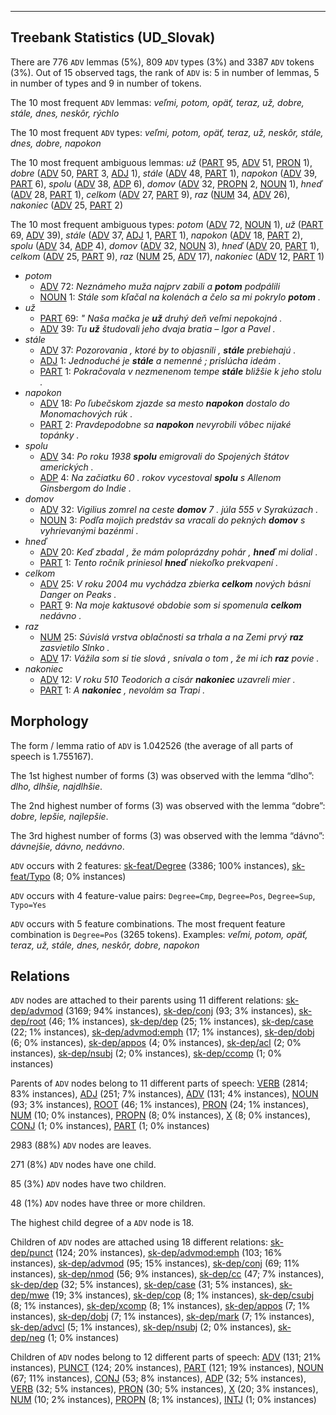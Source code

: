 

--------------------------------------------------------------------------------

## Treebank Statistics (UD_Slovak)

There are 776 `ADV` lemmas (5%), 809 `ADV` types (3%) and 3387 `ADV` tokens (3%).
Out of 15 observed tags, the rank of `ADV` is: 5 in number of lemmas, 5 in number of types and 9 in number of tokens.

The 10 most frequent `ADV` lemmas: <em>veľmi, potom, opäť, teraz, už, dobre, stále, dnes, neskôr, rýchlo</em>

The 10 most frequent `ADV` types:  <em>veľmi, potom, opäť, teraz, už, neskôr, stále, dnes, dobre, napokon</em>

The 10 most frequent ambiguous lemmas: <em>už</em> ([PART]() 95, [ADV]() 51, [PRON]() 1), <em>dobre</em> ([ADV]() 50, [PART]() 3, [ADJ]() 1), <em>stále</em> ([ADV]() 48, [PART]() 1), <em>napokon</em> ([ADV]() 39, [PART]() 6), <em>spolu</em> ([ADV]() 38, [ADP]() 6), <em>domov</em> ([ADV]() 32, [PROPN]() 2, [NOUN]() 1), <em>hneď</em> ([ADV]() 28, [PART]() 1), <em>celkom</em> ([ADV]() 27, [PART]() 9), <em>raz</em> ([NUM]() 34, [ADV]() 26), <em>nakoniec</em> ([ADV]() 25, [PART]() 2)

The 10 most frequent ambiguous types:  <em>potom</em> ([ADV]() 72, [NOUN]() 1), <em>už</em> ([PART]() 69, [ADV]() 39), <em>stále</em> ([ADV]() 37, [ADJ]() 1, [PART]() 1), <em>napokon</em> ([ADV]() 18, [PART]() 2), <em>spolu</em> ([ADV]() 34, [ADP]() 4), <em>domov</em> ([ADV]() 32, [NOUN]() 3), <em>hneď</em> ([ADV]() 20, [PART]() 1), <em>celkom</em> ([ADV]() 25, [PART]() 9), <em>raz</em> ([NUM]() 25, [ADV]() 17), <em>nakoniec</em> ([ADV]() 12, [PART]() 1)


* <em>potom</em>
  * [ADV]() 72: <em>Neznámeho muža najprv zabili a <b>potom</b> podpálili</em>
  * [NOUN]() 1: <em>Stále som kľačal na kolenách a čelo sa mi pokrylo <b>potom</b> .</em>
* <em>už</em>
  * [PART]() 69: <em>" Naša mačka je <b>už</b> druhý deň veľmi nepokojná .</em>
  * [ADV]() 39: <em>Tu <b>už</b> študovali jeho dvaja bratia – Igor a Pavel .</em>
* <em>stále</em>
  * [ADV]() 37: <em>Pozorovania , ktoré by to objasnili , <b>stále</b> prebiehajú .</em>
  * [ADJ]() 1: <em>Jednoduché je <b>stále</b> a nemenné ; prislúcha ideám .</em>
  * [PART]() 1: <em>Pokračovala v nezmenenom tempe <b>stále</b> bližšie k jeho stolu .</em>
* <em>napokon</em>
  * [ADV]() 18: <em>Po ľubečskom zjazde sa mesto <b>napokon</b> dostalo do Monomachových rúk .</em>
  * [PART]() 2: <em>Pravdepodobne sa <b>napokon</b> nevyrobili vôbec nijaké topánky .</em>
* <em>spolu</em>
  * [ADV]() 34: <em>Po roku 1938 <b>spolu</b> emigrovali do Spojených štátov amerických .</em>
  * [ADP]() 4: <em>Na začiatku 60 . rokov vycestoval <b>spolu</b> s Allenom Ginsbergom do Indie .</em>
* <em>domov</em>
  * [ADV]() 32: <em>Vigilius zomrel na ceste <b>domov</b> 7 . júla 555 v Syrakúzach .</em>
  * [NOUN]() 3: <em>Podľa mojich predstáv sa vracali do pekných <b>domov</b> s vyhrievanými bazénmi .</em>
* <em>hneď</em>
  * [ADV]() 20: <em>Keď zbadal , že mám poloprázdny pohár , <b>hneď</b> mi dolial .</em>
  * [PART]() 1: <em>Tento ročník priniesol <b>hneď</b> niekoľko prekvapení .</em>
* <em>celkom</em>
  * [ADV]() 25: <em>V roku 2004 mu vychádza zbierka <b>celkom</b> nových básni Danger on Peaks .</em>
  * [PART]() 9: <em>Na moje kaktusové obdobie som si spomenula <b>celkom</b> nedávno .</em>
* <em>raz</em>
  * [NUM]() 25: <em>Súvislá vrstva oblačnosti sa trhala a na Zemi prvý <b>raz</b> zasvietilo Slnko .</em>
  * [ADV]() 17: <em>Vážila som si tie slová , snívala o tom , že mi ich <b>raz</b> povie .</em>
* <em>nakoniec</em>
  * [ADV]() 12: <em>V roku 510 Teodorich a cisár <b>nakoniec</b> uzavreli mier .</em>
  * [PART]() 1: <em>A <b>nakoniec</b> , nevolám sa Trapi .</em>

## Morphology

The form / lemma ratio of `ADV` is 1.042526 (the average of all parts of speech is 1.755167).

The 1st highest number of forms (3) was observed with the lemma “dlho”: <em>dlho, dlhšie, najdlhšie</em>.

The 2nd highest number of forms (3) was observed with the lemma “dobre”: <em>dobre, lepšie, najlepšie</em>.

The 3rd highest number of forms (3) was observed with the lemma “dávno”: <em>dávnejšie, dávno, nedávno</em>.

`ADV` occurs with 2 features: [sk-feat/Degree]() (3386; 100% instances), [sk-feat/Typo]() (8; 0% instances)

`ADV` occurs with 4 feature-value pairs: `Degree=Cmp`, `Degree=Pos`, `Degree=Sup`, `Typo=Yes`

`ADV` occurs with 5 feature combinations.
The most frequent feature combination is `Degree=Pos` (3265 tokens).
Examples: <em>veľmi, potom, opäť, teraz, už, stále, dnes, neskôr, dobre, napokon</em>


## Relations

`ADV` nodes are attached to their parents using 11 different relations: [sk-dep/advmod]() (3169; 94% instances), [sk-dep/conj]() (93; 3% instances), [sk-dep/root]() (46; 1% instances), [sk-dep/dep]() (25; 1% instances), [sk-dep/case]() (22; 1% instances), [sk-dep/advmod:emph]() (17; 1% instances), [sk-dep/dobj]() (6; 0% instances), [sk-dep/appos]() (4; 0% instances), [sk-dep/acl]() (2; 0% instances), [sk-dep/nsubj]() (2; 0% instances), [sk-dep/ccomp]() (1; 0% instances)

Parents of `ADV` nodes belong to 11 different parts of speech: [VERB]() (2814; 83% instances), [ADJ]() (251; 7% instances), [ADV]() (131; 4% instances), [NOUN]() (93; 3% instances), [ROOT]() (46; 1% instances), [PRON]() (24; 1% instances), [NUM]() (10; 0% instances), [PROPN]() (8; 0% instances), [X]() (8; 0% instances), [CONJ]() (1; 0% instances), [PART]() (1; 0% instances)

2983 (88%) `ADV` nodes are leaves.

271 (8%) `ADV` nodes have one child.

85 (3%) `ADV` nodes have two children.

48 (1%) `ADV` nodes have three or more children.

The highest child degree of a `ADV` node is 18.

Children of `ADV` nodes are attached using 18 different relations: [sk-dep/punct]() (124; 20% instances), [sk-dep/advmod:emph]() (103; 16% instances), [sk-dep/advmod]() (95; 15% instances), [sk-dep/conj]() (69; 11% instances), [sk-dep/nmod]() (56; 9% instances), [sk-dep/cc]() (47; 7% instances), [sk-dep/dep]() (32; 5% instances), [sk-dep/case]() (31; 5% instances), [sk-dep/mwe]() (19; 3% instances), [sk-dep/cop]() (8; 1% instances), [sk-dep/csubj]() (8; 1% instances), [sk-dep/xcomp]() (8; 1% instances), [sk-dep/appos]() (7; 1% instances), [sk-dep/dobj]() (7; 1% instances), [sk-dep/mark]() (7; 1% instances), [sk-dep/advcl]() (5; 1% instances), [sk-dep/nsubj]() (2; 0% instances), [sk-dep/neg]() (1; 0% instances)

Children of `ADV` nodes belong to 12 different parts of speech: [ADV]() (131; 21% instances), [PUNCT]() (124; 20% instances), [PART]() (121; 19% instances), [NOUN]() (67; 11% instances), [CONJ]() (53; 8% instances), [ADP]() (32; 5% instances), [VERB]() (32; 5% instances), [PRON]() (30; 5% instances), [X]() (20; 3% instances), [NUM]() (10; 2% instances), [PROPN]() (8; 1% instances), [INTJ]() (1; 0% instances)

